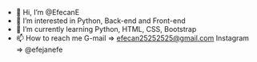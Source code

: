 - 👋 Hi, I’m @EfecanE
- 👀 I’m interested in Python, Back-end and Front-end
- 🌱 I’m currently learning Python, HTML, CSS, Bootstrap
- 📫 How to reach me G-mail => efecan25252525@gmail.com  Instagram => @efejanefe 

<!---
EfecanE/EfecanE is a ✨ special ✨ repository because its `README.md` (this file) appears on your GitHub profile.
You can click the Preview link to take a look at your changes.
--->
